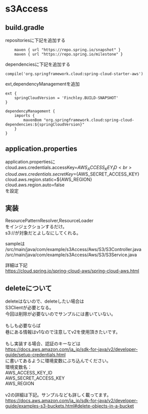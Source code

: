 # s3Access

## build.gradle

repositoriesに下記を追加する
```
	maven { url "https://repo.spring.io/snapshot" }
	maven { url "https://repo.spring.io/milestone" }
```
dependenciesに下記を追加する
```
compile('org.springframework.cloud:spring-cloud-starter-aws')
```
ext,dependencyManagementを追加
```
ext {
	springCloudVersion = 'Finchley.BUILD-SNAPSHOT'
}

dependencyManagement {
	imports {
		mavenBom "org.springframework.cloud:spring-cloud-dependencies:${springCloudVersion}"
	}
}
```

## application.properties

application.propertiesに
cloud.aws.credentials.accessKey=${AWS_ACCESS_KEY_ID}<br>
cloud.aws.credentials.secretKey=${AWS_SECRET_ACCESS_KEY}<br>
cloud.aws.region.static=${AWS_REGION}<br>
cloud.aws.region.auto=false<br>
を設定

## 実装

ResourcePatternResolver,ResourceLoader<br>
をインジェクションするだけ。<br>
s3://が対象だとよしなにしてくれる。<br>

sampleは<br>
/src/main/java/com/example/s3Access/Aws/S3/S3Controller.java<br>
/src/main/java/com/example/s3Access/Aws/S3/S3Service.java<br>


詳細は下記<br>
https://cloud.spring.io/spring-cloud-aws/spring-cloud-aws.html<br>

## deleteについて

deleteはないので、deleteしたい場合は<br>
S3Clientが必要となる。<br>
今回は削除が必要ないのでサンプルには書いていない。<br>
<br>
もしも必要ならば<br>
巷にある情報はv1なので注意してv2を使用頂きたいです。<br>
<br>
もし実装する場合、認証のキーなどは<br>
https://docs.aws.amazon.com/ja_jp/sdk-for-java/v2/developer-guide/setup-credentials.html<br>
に書いてあるように環境変数にぶち込んでください。<br>
環境変数名：<br>
AWS_ACCESS_KEY_ID<br>
AWS_SECRET_ACCESS_KEY<br>
AWS_REGION<br>
<br>
v2の詳細は下記。サンプルなども詳しく載ってます。<br>
https://docs.aws.amazon.com/ja_jp/sdk-for-java/v2/developer-guide/examples-s3-buckets.html#delete-objects-in-a-bucket<br>